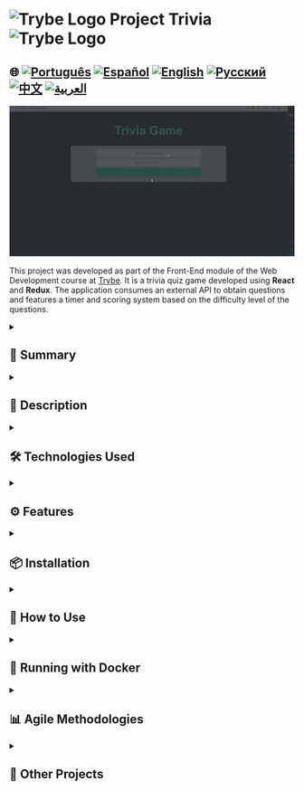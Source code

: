 # <img src="https://cdn-icons-png.flaticon.com/128/10832/10832132.png" alt="Trybe Logo" width="42" height="30" /> Project Trivia <img src="https://cdn-icons-png.flaticon.com/128/10832/10832132.png" alt="Trybe Logo" width="42" height="30" />

## 🌐 [![Português](https://img.shields.io/badge/Português-green)](https://github.com/SamuelRocha91/trivia_game/blob/main/README.md) [![Español](https://img.shields.io/badge/Español-yellow)](https://github.com/SamuelRocha91/trivia_game/blob/main/README_es.md) [![English](https://img.shields.io/badge/English-blue)](https://github.com/SamuelRocha91/trivia_game/blob/main/README_en.md) [![Русский](https://img.shields.io/badge/Русский-lightgrey)](https://github.com/SamuelRocha91/trivia_game/blob/main/README_ru.md) [![中文](https://img.shields.io/badge/中文-red)](https://github.com/SamuelRocha91/trivia_game/blob/main/README_ch.md) [![العربية](https://img.shields.io/badge/العربية-orange)](https://github.com/SamuelRocha91/trivia_game/blob/main/README_ar.md)

![Application Preview](./public/trivia.gif)

This project was developed as part of the Front-End module of the Web Development course at [Trybe](https://www.betrybe.com/). It is a trivia quiz game developed using **React** and **Redux**. The application consumes an external API to obtain questions and features a timer and scoring system based on the difficulty level of the questions.

<details>
  <summary><h2>📑 Summary</h2></summary>

  - [Description](#description)
  - [Technologies Used](#technologies-used)
  - [Features](#features)
  - [Installation](#installation)
  - [How to Use](#how-to-use)
  - [Running with Docker](#running-with-docker)
  - [Agile Methodologies](#agile-methodologies)

</details>

<details>
  <summary><h2>📝 Description</h2></summary>

  The goal of the project is to provide an interactive and fun experience for users answering questions of varying difficulty levels. The application uses:

  - **React** for developing components and pages.
  - **Redux** for global state management.
  - **React Router** for navigation between game pages, such as login screen, game, ranking, and feedback.

  The system includes:

  - A game interface with random questions.
  - A timer for answering questions.
  - A scoring system based on the remaining time and question difficulty.
  - Integration with the [Open Trivia Database](https://opentdb.com/) API.

</details>

<details>
  <summary><h2>🛠️ Technologies Used</h2></summary>

  - **JavaScript** (ES6+)
  - **React**
  - **Redux**
  - **React Router**
  - **CSS**
  - **HTML**
  - **Docker** (for containerizing the application)

</details>

<details>
  <summary><h2>⚙️ Features</h2></summary>

  1. **Random Questions**: The application fetches questions from the external [Open Trivia Database](https://opentdb.com/), showing one question at a time.
  2. **Timer System**: The user has 30 seconds to answer each question. The answer button is disabled once time is up.
  3. **Scoring**: The score is calculated based on the remaining time and question difficulty.
  4. **Feedback System**: After answering all questions, the player is redirected to the feedback page.
  5. **Ranking**: The player can view a ranking of the highest scores.
  6. **Access Token**: To play, the user needs a token generated at the start of the game.

</details>

<details>
  <summary><h2>📦 Installation</h2></summary>

  ### Requirements

  - **Node.js** (version 14 or higher)
  - **Docker** (optional, if you want to run the application in a container)

  ### Steps for Local Installation

  1. Clone the repository:
     ```bash
     git clone https://github.com/SamuelRocha91/trivia.git
     ```
  2. Navigate to the project directory:
     ```bash
     cd trivia
     ```
  3. Install the dependencies:
     ```bash
     npm install
     ```
  4. Start the application:
     ```bash
     npm start
     ```

  The application will run at `http://localhost:3000`.

</details>

<details>
  <summary><h2>🚀 How to Use</h2></summary>

  1. When starting the application, log in or generate an access token.
  2. Choose a category of questions and start the game.
  3. Answer the questions within the time limit.
  4. At the end of the game, you will be redirected to the feedback page to see your score.
  5. Check the ranking of top players.

</details>

<details>
  <summary><h2>🐳 Running with Docker</h2></summary>

  To run the application using Docker, follow these steps:

  1. Ensure that Docker is installed on your system.
  2. In the root directory of the project, run the following command to build the Docker image:
     ```bash
     docker build -t trivia-game .
     ```
  3. After building the image, start the container with the following command:
     ```bash
     docker run -p 3000:3000 trivia-game
     ```

  The application will be available at `http://localhost:3000`.

</details>

<details>
  <summary><h2>📊 Agile Methodologies</h2></summary>

  During the development of the project, we utilized agile methodologies to ensure efficient team organization and workflow. The main tools and practices used were:

  - **Trello**: For task management and progress tracking.
  - **Scrum**: With weekly sprints and daily meetings to align deliveries and improve communication within the team.

</details>

<details>
  <summary><h2>🔗 Other Projects</h2></summary>

  - 🌶️ [Recipes App](https://github.com/SamuelRocha91/ProjectRecipesApp/blob/main/README_en.md)
  - 🐣 [Pokedex](https://github.com/SamuelRocha91/pokedex/blob/main/README_en.md)
  - 🏪 [FrontEnd Online Store](https://github.com/SamuelRocha91/project-frontend-online-store/blob/main/README_en.md)
  - 👛 [Expense Organizer](https://github.com/SamuelRocha91/project-trybewallet/blob/main/README_en.md)

</details>